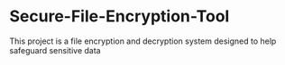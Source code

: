 # Secure-File-Encryption-Tool
This project is a file encryption and decryption system designed to help safeguard sensitive data
